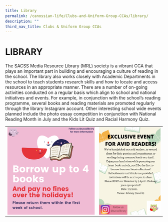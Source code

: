 ```yaml
---
title: Library
permalink: /canossian-life/Clubs-and-Uniform-Group-CCAs/library/
description: ""
third_nav_title: Clubs & Uniform Group CCAs
---
```

# LIBRARY
The SACSS Media Resource Library (MRL) society is a vibrant CCA that plays an important part in building and encouraging a culture of reading in the school. The library also works closely with Academic Departments in the school to teach students research skills and how to locate and access resources in an appropriate manner. There are a number of on-going activities conducted on a regular basis which align to school and national initiatives and events. For example, in conjunction with the school’s reading programme, several books and reading materials are promoted regularly through the library Instagram account. Other interesting school wide events planned include the photo essay competition in conjunction with National Reading Month in July and the Kids Lit Quiz and Racial Harmony Quiz.

|   |   |
|---|---|
| ![](/images/Canossian%20Life/CLUBS%20&%20UNIFORM%20GROUP%20CCAS/LIBRARY/Borrow-up-to-4-books.png)  | ![](/images/Canossian%20Life/CLUBS%20&%20UNIFORM%20GROUP%20CCAS/LIBRARY/poster-for-top-readers-reward-1086x1536.png)  |